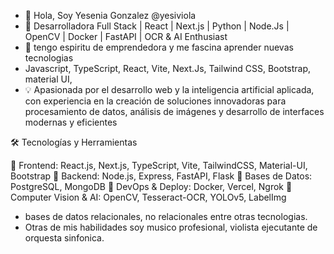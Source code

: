 - 👋 Hola, Soy Yesenia Gonzalez  @yesiviola
- 🚀 Desarrolladora Full Stack | React | Next.js | Python | Node.Js | OpenCV | Docker |  FastAPI | OCR & AI Enthusiast
- 🌱 tengo espiritu de emprendedora y me fascina aprender nuevas tecnologias 
-  Javascript, TypeScript, React, Vite, Next.Js, Tailwind CSS, Bootstrap, material UI,
- 💡 Apasionada por el desarrollo web y la inteligencia artificial aplicada, con experiencia en la creación de soluciones innovadoras para procesamiento de datos, análisis de imágenes y desarrollo de interfaces            modernas y eficientes

🛠️ Tecnologías y Herramientas

🔹 Frontend: React.js, Next.js, TypeScript, Vite, TailwindCSS, Material-UI, Bootstrap
🔹 Backend: Node.js, Express, FastAPI, Flask
🔹 Bases de Datos: PostgreSQL, MongoDB
🔹 DevOps & Deploy: Docker, Vercel, Ngrok
🔹 Computer Vision & AI: OpenCV, Tesseract-OCR, YOLOv5, LabelImg
- bases de datos relacionales, no relacionales entre otras tecnologias.
- Otras de mis habilidades soy musico profesional, violista ejecutante de orquesta sinfonica.


